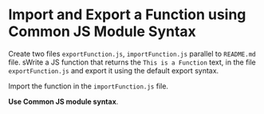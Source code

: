 # Import and Export a Function using Common JS Module Syntax

Create two files `exportFunction.js`, `importFunction.js` parallel to `README.md` file.
sWrite a JS function that returns the `This is a Function` text, in the file `exportFunction.js` and export it using the default export syntax.

Import the function in the `importFunction.js` file.

<b>Use Common JS module syntax</b>.
